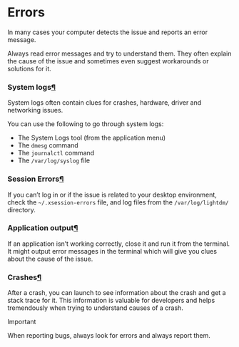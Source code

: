 # Errors

In many cases your computer detects the issue and reports an error message.

Always read error messages and try to understand them. They often explain the cause of the issue and sometimes even suggest workarounds or solutions for it.

### System logs[¶](broken-reference)

System logs often contain clues for crashes, hardware, driver and networking issues.

You can use the following to go through system logs:

* The System Logs tool (from the application menu)
* The `dmesg` command
* The `journalctl` command
* The `/var/log/syslog` file

### Session Errors[¶](broken-reference)

If you can’t log in or if the issue is related to your desktop environment, check the `~/.xsession-errors` file, and log files from the `/var/log/lightdm/` directory.

### Application output[¶](broken-reference)

If an application isn’t working correctly, close it and run it from the terminal. It might output error messages in the terminal which will give you clues about the cause of the issue.

### Crashes[¶](broken-reference)

After a crash, you can launch to see information about the crash and get a stack trace for it. This information is valuable for developers and helps tremendously when trying to understand causes of a crash.

Important

When reporting bugs, always look for errors and always report them.

